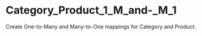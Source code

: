 # Category_Product_1_M_and-_M_1
Create One-to-Many and Many-to-One mappings for Category and Product.
